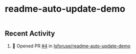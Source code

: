 # readme-auto-update-demo
![<WorkflowName>](https://github.com/<OWNER>/<REPO>/actions/workflows/<workflow_file>.yml/badge.svg)



## Recent Activity
<!--START_SECTION:activity-->
1. 💪 Opened PR [#4](https://github.com/Isforuse/readme-auto-update-demo/pull/4) in [Isforuse/readme-auto-update-demo](https://github.com/Isforuse/readme-auto-update-demo)
<!--END_SECTION:activity-->
